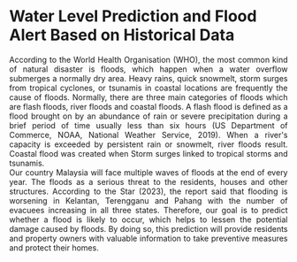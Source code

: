 # Water Level Prediction and Flood Alert Based on Historical Data

<p style="text-align: justify !important;">  According to the World Health Organisation (WHO), the most common kind of natural disaster is floods, which happen when a water overflow submerges a normally dry area. Heavy rains, quick snowmelt, storm surges from tropical cyclones, or tsunamis in coastal locations are frequently the cause of floods. Normally, there are three main categories of floods which are flash floods, river floods and coastal floods. A flash flood is defined as a flood brought on by an abundance of rain or severe precipitation during a brief period of time usually less than six hours (US Department of Commerce, NOAA, National Weather Service, 2019). When a river's capacity is exceeded by persistent rain or snowmelt, river floods result. Coastal flood was created when Storm surges linked to tropical storms and tsunamis. <br>  Our country Malaysia will face multiple waves of floods at the end of every year. The floods as a serious threat to the residents, houses and other structures. According to the Star (2023), the report said that flooding is worsening in Kelantan, Terengganu and Pahang with the number of evacuees increasing in all three states. Therefore, our goal is to predict whether a flood is likely to occur, which helps to lessen the potential damage caused by floods. By doing so, this prediction will provide residents and property owners with valuable information to take preventive measures and protect their homes.</p>

